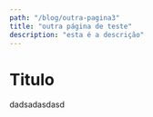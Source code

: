 ```yaml
---
path: "/blog/outra-pagina3"
title: "outra página de teste"
description: "esta é a descrição"
---
```


# Titulo

dadsadasdasd
